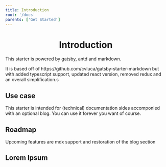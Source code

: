 ```yaml
---
title: Introduction
root: '/docs'
parents: ['Get Started']
---
```


<h1 align="center">
  Introduction
</h1>

<p>
This starter is powered by gatsby, antd and markdown.
</p>
<p>
It is based off of https://github.com/cvluca/gatsby-starter-markdown but with added typescript support, updated react version, removed redux and an overall simplification.s
</p>

## Use case

This starter is intended for (technical) documentation sides accomponied with an optional blog. You can use it forever you want of course.

## Roadmap

<p>
Upcoming features are mdx support and restoration of the blog section
</p>

## Lorem Ipsum
